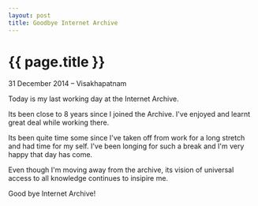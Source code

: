 ```yaml
---
layout: post
title: Goodbye Internet Archive
---
```


# {{ page.title }}
<p class="meta">31 December 2014 &#8211; Visakhapatnam</p>

Today is my last working day at the Internet Archive.

Its been close to 8 years since I joined the Archive. I've enjoyed and learnt
great deal while working there.

Its been quite time some since I've taken off from work for a long stretch and
had time for my self. I've been longing for such a break and I'm very happy
that day has come.

Even though I'm moving away from the archive, its vision of universal access
to all knowledge continues to insipire me.

Good bye Internet Archive!

